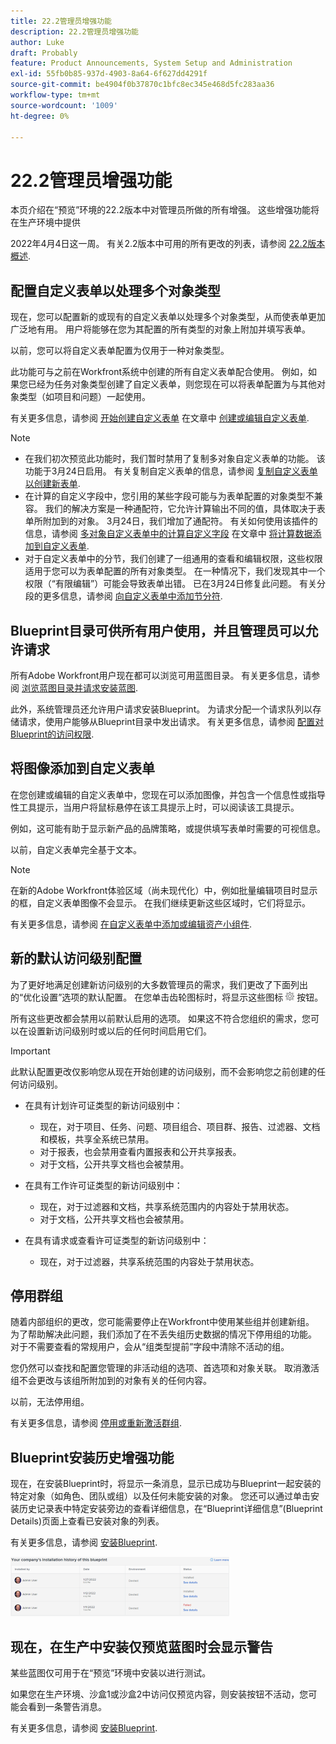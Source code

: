 ```yaml
---
title: 22.2管理员增强功能
description: 22.2管理员增强功能
author: Luke
draft: Probably
feature: Product Announcements, System Setup and Administration
exl-id: 55fb0b85-937d-4903-8a64-6f627dd4291f
source-git-commit: be4904f0b37870c1bfc8ec345e468d5fc283aa36
workflow-type: tm+mt
source-wordcount: '1009'
ht-degree: 0%

---
```


# 22.2管理员增强功能

本页介绍在“预览”环境的22.2版本中对管理员所做的所有增强。 这些增强功能将在生产环境中提供

<!--
<MadCap:conditionalText data-mc-conditions="QuicksilverOrClassic.Draft mode">
in January 2022
</MadCap:conditionalText>
-->

2022年4月4日这一周。 有关2.2版本中可用的所有更改的列表，请参阅 [22.2版本概述](../../../product-announcements/product-releases/22.2-release-activity/22-2-release-overview.md).

## 配置自定义表单以处理多个对象类型

现在，您可以配置新的或现有的自定义表单以处理多个对象类型，从而使表单更加广泛地有用。 用户将能够在您为其配置的所有类型的对象上附加并填写表单。

以前，您可以将自定义表单配置为仅用于一种对象类型。

此功能可与之前在Workfront系统中创建的所有自定义表单配合使用。 例如，如果您已经为任务对象类型创建了自定义表单，则您现在可以将表单配置为与其他对象类型（如项目和问题）一起使用。

有关更多信息，请参阅 [开始创建自定义表单](../../../administration-and-setup/customize-workfront/create-manage-custom-forms/create-or-edit-a-custom-form.md#start) 在文章中 [创建或编辑自定义表单](../../../administration-and-setup/customize-workfront/create-manage-custom-forms/create-or-edit-a-custom-form.md).

>[!NOTE]
>
>* 在我们初次预览此功能时，我们暂时禁用了复制多对象自定义表单的功能。 该功能于3月24日启用。 有关复制自定义表单的信息，请参阅 [复制自定义表单以创建新表单](../../../administration-and-setup/customize-workfront/create-manage-custom-forms/copy-custom-form-to-create-a-new-one.md).
>* 在计算的自定义字段中，您引用的某些字段可能与为表单配置的对象类型不兼容。 我们的解决方案是一种通配符，它允许计算输出不同的值，具体取决于表单所附加到的对象。 3月24日，我们增加了通配符。 有关如何使用该插件的信息，请参阅 [多对象自定义表单中的计算自定义字段](../../../administration-and-setup/customize-workfront/create-manage-custom-forms/add-calculated-data-to-custom-form.md#calculat) 在文章中 [将计算数据添加到自定义表单](../../../administration-and-setup/customize-workfront/create-manage-custom-forms/add-calculated-data-to-custom-form.md).
>* 对于自定义表单中的分节，我们创建了一组通用的查看和编辑权限，这些权限适用于您可以为表单配置的所有对象类型。 在一种情况下，我们发现其中一个权限（“有限编辑”）可能会导致表单出错。 已在3月24日修复此问题。 有关分段的更多信息，请参阅 [向自定义表单中添加节分符](../../../administration-and-setup/customize-workfront/create-manage-custom-forms/add-a-section-break-to-a-custom-form.md).
>


## Blueprint目录可供所有用户使用，并且管理员可以允许请求

所有Adobe Workfront用户现在都可以浏览可用蓝图目录。 有关更多信息，请参阅 [浏览蓝图目录并请求安装蓝图](../../../administration-and-setup/blueprints/browse-catalog.md).

此外，系统管理员还允许用户请求安装Blueprint。 为请求分配一个请求队列以存储请求，使用户能够从Blueprint目录中发出请求。 有关更多信息，请参阅 [配置对Blueprint的访问权限](../../../administration-and-setup/blueprints/configure-access-to-blueprints.md).

## 将图像添加到自定义表单

在您创建或编辑的自定义表单中，您现在可以添加图像，并包含一个信息性或指导性工具提示，当用户将鼠标悬停在该工具提示上时，可以阅读该工具提示。

例如，这可能有助于显示新产品的品牌策略，或提供填写表单时需要的可视信息。

以前，自定义表单完全基于文本。

>[!NOTE]
>
>在新的Adobe Workfront体验区域（尚未现代化）中，例如批量编辑项目时显示的框，自定义表单图像不会显示。 在我们继续更新这些区域时，它们将显示。

有关更多信息，请参阅 [在自定义表单中添加或编辑资产小组件](../../../administration-and-setup/customize-workfront/create-manage-custom-forms/add-widget-or-edit-its-properties-in-a-custom-form.md).

## 新的默认访问级别配置

为了更好地满足创建新访问级别的大多数管理员的需求，我们更改了下面列出的“优化设置”选项的默认配置。 在您单击齿轮图标时，将显示这些图标 ![](assets/gear-icon-in-access-levels.png) 按钮。

所有这些更改都会禁用以前默认启用的选项。 如果这不符合您组织的需求，您可以在设置新访问级别时或以后的任何时间启用它们。

>[!IMPORTANT]
>
>此默认配置更改仅影响您从现在开始创建的访问级别，而不会影响您之前创建的任何访问级别。

* 在具有计划许可证类型的新访问级别中：

   * 现在，对于项目、任务、问题、项目组合、项目群、报告、过滤器、文档和模板，共享全系统已禁用。
   * 对于报表，也会禁用查看内置报表和公开共享报表。
   * 对于文档，公开共享文档也会被禁用。

* 在具有工作许可证类型的新访问级别中：

   * 现在，对于过滤器和文档，共享系统范围内的内容处于禁用状态。
   * 对于文档，公开共享文档也会被禁用。

* 在具有请求或查看许可证类型的新访问级别中：

   * 现在，对于过滤器，共享系统范围的内容处于禁用状态。

## 停用群组

随着内部组织的更改，您可能需要停止在Workfront中使用某些组并创建新组。 为了帮助解决此问题，我们添加了在不丢失组历史数据的情况下停用组的功能。 对于不需要查看的常规用户，会从“组类型提前”字段中清除不活动的组。

您仍然可以查找和配置您管理的非活动组的选项、首选项和对象关联。 取消激活组不会更改与该组所附加到的对象有关的任何内容。

以前，无法停用组。

有关更多信息，请参阅 [停用或重新激活群组](../../../administration-and-setup/manage-groups/create-and-manage-groups/deactivate-or-reactivate-a-group.md).

## Blueprint安装历史增强功能

现在，在安装Blueprint时，将显示一条消息，显示已成功与Blueprint一起安装的特定对象（如角色、团队或组）以及任何未能安装的对象。 您还可以通过单击安装历史记录表中特定安装旁边的查看详细信息，在“Blueprint详细信息”(Blueprint Details)页面上查看已安装对象的列表。

有关更多信息，请参阅 [安装Blueprint](../../../administration-and-setup/blueprints/blueprints-install.md).

![](assets/blueprints-installation-history-350x95.png)

## 现在，在生产中安装仅预览蓝图时会显示警告

某些蓝图仅可用于在“预览”环境中安装以进行测试。

如果您在生产环境、沙盒1或沙盒2中访问仅预览内容，则安装按钮不活动，您可能会看到一条警告消息。

有关更多信息，请参阅 [安装Blueprint](../../../administration-and-setup/blueprints/blueprints-install.md).
